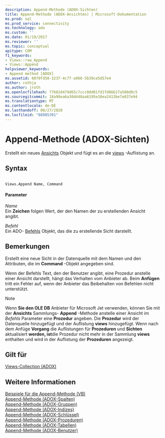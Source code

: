 ```yaml
---
description: Append-Methode (ADOX-Sichten)
title: Append-Methode (ADOX-Ansichten) | Microsoft-Dokumentation
ms.prod: sql
ms.prod_service: connectivity
ms.technology: ado
ms.custom: ''
ms.date: 01/19/2017
ms.reviewer: ''
ms.topic: conceptual
apitype: COM
f1_keywords:
- Views::raw_Append
- Views::Append
helpviewer_keywords:
- Append method [ADOX]
ms.assetid: 6070fd58-3237-4c77-a966-5b39ce5d57e4
author: rothja
ms.author: jroth
ms.openlocfilehash: 77682d479d65c7ccc0dd01fd1fd86627a580d8c5
ms.sourcegitcommit: 18a98ea6a30d448aa6195e10ea2413be7e837e94
ms.translationtype: MT
ms.contentlocale: de-DE
ms.lasthandoff: 08/27/2020
ms.locfileid: "88985391"
---
```

# <a name="append-method-adox-views"></a>Append-Methode (ADOX-Sichten)
Erstellt ein neues [Ansichts](./view-object-adox.md) Objekt und fügt es an die [views](./views-collection-adox.md) -Auflistung an.  
  
## <a name="syntax"></a>Syntax  
  
```  
  
Views.Append Name, Command  
```  
  
#### <a name="parameters"></a>Parameter  
 *Name*  
 Ein **Zeichen** folgen Wert, der den Namen der zu erstellenden Ansicht angibt.  
  
 *Befehl*  
 Ein ADO- [Befehls](../ado-api/command-object-ado.md) Objekt, das die zu erstellende Sicht darstellt.  
  
## <a name="remarks"></a>Bemerkungen  
 Erstellt eine neue Sicht in der Datenquelle mit dem Namen und den Attributen, die im **Command** -Objekt angegeben sind.  
  
 Wenn der Befehls Text, den der Benutzer angibt, eine Prozedur anstelle einer Ansicht darstellt, hängt das Verhalten vom Anbieter ab. Beim **Anfügen** tritt ein Fehler auf, wenn der Anbieter das Beibehalten von Befehlen nicht unterstützt.  
  
> [!NOTE]
>  Wenn **Sie den OLE DB** Anbieter für Microsoft Jet verwenden, können Sie mit der **Ansichts** Sammlungs- **Append** -Methode anstelle einer Ansicht im *Befehls* Parameter eine **Prozedur** angeben. Die **Prozedur** wird der Datenquelle hinzugefügt und der Auflistung **views** hinzugefügt. Wenn nach dem Anfüge **Vorgang** die Auflistungen für **Prozeduren** und **Sichten** aktualisiert **werden, ist**die Prozedur nicht mehr in der Sammlung **views** enthalten und wird in der Auflistung der **Prozeduren** angezeigt.  
  
## <a name="applies-to"></a>Gilt für  
 [Views-Collection (ADOX)](./views-collection-adox.md)  
  
## <a name="see-also"></a>Weitere Informationen  
 [Beispiele für die Append-Methode (VB)](./views-append-method-example-vb.md)   
 [Append-Methode (ADOX-Spalten)](./append-method-adox-columns.md)   
 [Append-Methode (ADOX-Gruppen)](./append-method-adox-groups.md)   
 [Append-Methode (ADOX-Indizes)](./append-method-adox-indexes.md)   
 [Append-Methode (ADOX-Schlüssel)](./append-method-adox-keys.md)   
 [Append-Methode (ADOX-Prozeduren)](./append-method-adox-procedures.md)   
 [Append-Methode (ADOX-Tabellen)](./append-method-adox-tables.md)   
 [Append-Methode (ADOX-Benutzer)](./append-method-adox-users.md)